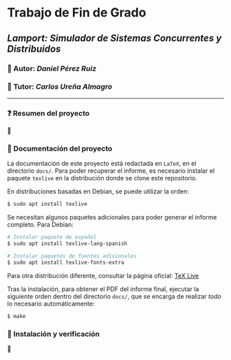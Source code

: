 # Trabajo de Fin de Grado

## *Lamport: Simulador de Sistemas Concurrentes y Distribuidos*



### :bust_in_silhouette: Autor: *Daniel Pérez Ruiz*

### :busts_in_silhouette: Tutor: *Carlos Ureña Almagro*



****



### :question: Resumen del proyecto

:construction:



### :book: Documentación del proyecto

La documentación de este proyecto está redactada en `LaTeX`, en el directorio `docs/`. Para poder recuperar el informe, es necesario instalar el paquete `texlive` en la distribución donde se clone este repositorio.

En distribuciones basadas en Debian, se puede utilizar la orden:

~~~bash
$ sudo apt install texlive
~~~

Se necesitan algunos paquetes adicionales para poder generar el informe completo. Para Debian:

~~~bash
# Instalar paquete de español
$ sudo apt install texlive-lang-spanish
~~~

~~~bash
# Instalar paquetes de fuentes adicionales
$ sudo apt install texlive-fonts-extra
~~~

Para otra distribución diferente, consultar la página oficial: [TeX Live](https://www.tug.org/texlive/)

Tras la instalación, para obtener el PDF del informe final, ejecutar la siguiente orden dentro del directorio `docs/`, que se encarga de realizar *todo* lo necesario automáticamente:

~~~bash
$ make
~~~



### :shell: Instalación y verificación

:construction:

